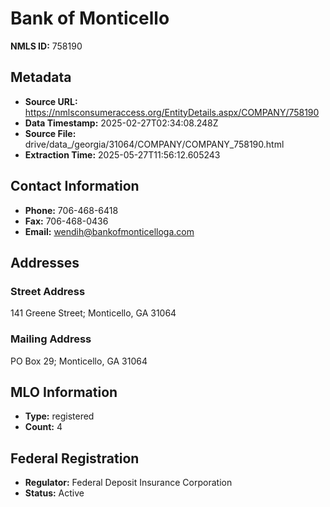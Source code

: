 # Bank of Monticello

**NMLS ID:** 758190

## Metadata
- **Source URL:** https://nmlsconsumeraccess.org/EntityDetails.aspx/COMPANY/758190
- **Data Timestamp:** 2025-02-27T02:34:08.248Z
- **Source File:** drive/data_/georgia/31064/COMPANY/COMPANY_758190.html
- **Extraction Time:** 2025-05-27T11:56:12.605243

## Contact Information
- **Phone:** 706-468-6418
- **Fax:** 706-468-0436
- **Email:** wendih@bankofmonticelloga.com

## Addresses
### Street Address
141 Greene Street; Monticello, GA 31064

### Mailing Address
PO Box 29; Monticello, GA 31064

## MLO Information
- **Type:** registered
- **Count:** 4

## Federal Registration
- **Regulator:** Federal Deposit Insurance Corporation
- **Status:** Active
